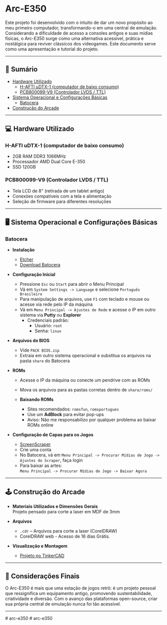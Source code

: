 # Arc-E350

Este projeto foi desenvolvido com o intuito de dar um novo propósito ao meu primeiro computador, transformando-o em uma central de emulação. Considerando a dificuldade de acesso a consoles antigos e suas mídias físicas, o Arc-E350 surge como uma alternativa acessível, prática e nostálgica para reviver clássicos dos videogames. Este documento serve como uma apresentação e tutorial do projeto.

---

## 📑 Sumário

- [Hardware Utilizado](#hardware-utilizado)
  - [H-AFTI uDTX-1 (computador de baixo consumo)](#h-afti-udtx-1-computador-de-baixo-consumo)
  - [PCB800099-V9 (Controlador LVDS / TTL)](#pcb800099-v9-controlador-lvds--ttl)
- [Sistema Operacional e Configurações Básicas](#sistema-operacional-e-configurações-básicas)
  - [Batocera](#batocera)
- [Construção do Arcade](#construção-do-arcade)

---

## 💻 Hardware Utilizado

### H-AFTI uDTX-1 (computador de baixo consumo)

- 2GB RAM DDR3 1066MHz
- Processador AMD Dual Core E-350
- SSD 120GB

### PCB800099-V9 (Controlador LVDS / TTL)

- Tela LCD de 8" (retirada de um tablet antigo)
- Conexões compatíveis com a tela e alimentação
- Seleção de firmware para diferentes resoluções

---

## 🖥️ Sistema Operacional e Configurações Básicas

### Batocera

- **Instalação**

  - [Etcher](https://etcher.balena.io/)
  - [Download Batocera](https://batocera.org/download)

- **Configuração Inicial**

  - Pressione `Esc` ou `Start` para abrir o Menu Principal
  - Vá em `System Settings -> Language` e selecione `Português Brasileiro`
  - Para manipulação de arquivos, use `F1` com teclado e mouse ou acesse via rede pelo IP da máquina
  - Vá em `Menu Principal -> Ajustes de Rede` e acesse o IP em outro sistema via **Putty** ou **Explorer**
    - Credenciais padrão:
      - Usuário: `root`
      - Senha: `linux`

- **Arquivos de BIOS**

  - Vide `PACK BIOS.zip`
  - Extraia em outro sistema operacional e substitua os arquivos na pasta `share` do Batocera

- **ROMs**

  - Acesse o IP da máquina ou conecte um pendrive com as ROMs
  - Mova os arquivos para as pastas corretas dentro de `share/roms/`

  - **Baixando ROMs**
    - Sites recomendados: `romsfun`, `romsportugues`
    - Use um **AdBlock** para evitar pop-ups
    - Aviso: Não me responsabilizo por qualquer problema ao baixar ROMs online

- **Configuração de Capas para os Jogos**
  - [ScreenScraper](https://www.screenscraper.fr/index.php)
  - Crie uma conta
  - No Batocera, vá em `Menu Principal -> Procurar Mídias de Jogo -> Ajustes do Scraper`, faça login
  - Para baixar as artes:  
    `Menu Principal -> Procurar Mídias de Jogo -> Baixar Agora`

---

## 🕹️ Construção do Arcade

- **Materiais Utilizados e Dimensões Gerais**  
  Projeto pensado para corte a laser em MDF de 3mm

- **Arquivos**

  - `.cdr` – Arquivos para corte a laser (CorelDRAW)
  - CorelDRAW web - Acesso de 16 dias Grátis.

- **Visualização e Montagem**
  - [Projeto no TinkerCAD](https://www.tinkercad.com/things/cSyrsDrk72K-arce350?sharecode=hKJ7t1MmlwgPOkPFgt--RSSKy72yJf3bz6QZY0FlY2w)

---

## 📌 Considerações Finais

O Arc-E350 é mais que uma estação de jogos retrô: é um projeto pessoal que ressignifica um equipamento antigo, promovendo sustentabilidade, criatividade e diversão. Com o avanço das plataformas open-source, criar sua própria central de emulação nunca foi tão acessível.

---
#   a r c - e 3 5 0  
 #   a r c - e 3 5 0  
 